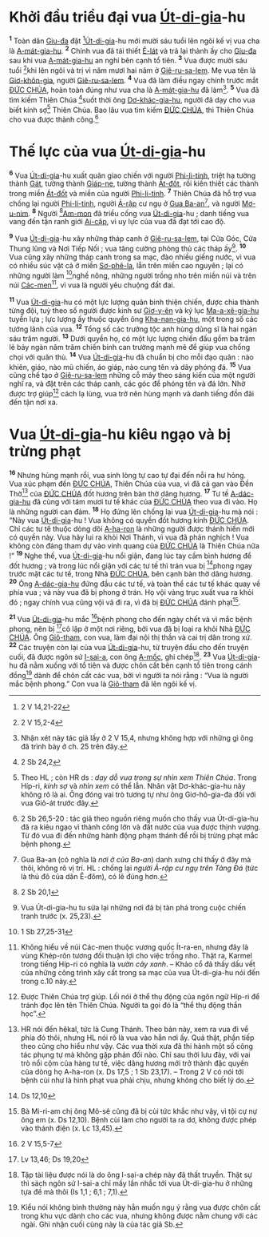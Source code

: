 # Khởi đầu triều đại vua [Út-di-gia]()-hu
<sup><b>1</b></sup> Toàn dân [Giu-đa]() đặt [^1@-1cbb2374-f651-4030-9f53-2d9c181dee1d][Út-di-gia]()-hu mới mười sáu tuổi lên ngôi kế vị vua cha là [A-mát-gia-hu](). <sup><b>2</b></sup> Chính vua đã tái thiết [Ê-lát]() và trả lại thành ấy cho [Giu-đa]() sau khi vua [A-mát-gia-hu]() an nghỉ bên cạnh tổ tiên. <sup><b>3</b></sup> Vua được mười sáu tuổi [^2@-1cbb2374-f651-4030-9f53-2d9c181dee1d]khi lên ngôi và trị vì năm mươi hai năm ở [Giê-ru-sa-lem](). Mẹ vua tên là [Giơ-khôn-gia](), người [Giê-ru-sa-lem](). <sup><b>4</b></sup> Vua đã làm điều ngay chính trước mắt [ĐỨC CHÚA](), hoàn toàn đúng như vua cha là [A-mát-gia-hu]() đã làm[^1-1cbb2374-f651-4030-9f53-2d9c181dee1d]. <sup><b>5</b></sup> Vua đã tìm kiếm Thiên Chúa [^3@-1cbb2374-f651-4030-9f53-2d9c181dee1d]suốt thời ông [Dơ-khác-gia-hu](), người đã dạy cho vua biết kính sợ[^2-1cbb2374-f651-4030-9f53-2d9c181dee1d] Thiên Chúa. Bao lâu vua tìm kiếm [ĐỨC CHÚA](), thì Thiên Chúa cho vua được thành công.[^3-1cbb2374-f651-4030-9f53-2d9c181dee1d]


# Thế lực của vua [Út-di-gia]()-hu
<sup><b>6</b></sup> Vua [Út-di-gia]()-hu xuất quân giao chiến với người [Phi-li-tinh](), triệt hạ tường thành [Gát](), tường thành [Giáp-ne](), tường thành [Át-đốt](), rồi kiến thiết các thành trong miền [Át-đốt]() và miền của người [Phi-li-tinh](). <sup><b>7</b></sup> Thiên Chúa đã hỗ trợ vua chống lại người [Phi-li-tinh](), người [Ả-rập]() cư ngụ ở [Gua Ba-an]()[^4-1cbb2374-f651-4030-9f53-2d9c181dee1d], và người [Mơ-u-nim](). <sup><b>8</b></sup> Người [^4@-1cbb2374-f651-4030-9f53-2d9c181dee1d][Am-mon]() đã triều cống vua [Út-di-gia]()-hu ; danh tiếng vua vang đến tận ranh giới [Ai-cập](), vì uy lực của vua đã đạt tới cao độ.

<sup><b>9</b></sup> Vua [Út-di-gia]()-hu xây những tháp canh ở [Giê-ru-sa-lem](), tại Cửa Góc, Cửa Thung lũng và Nơi Tiếp Nối ; vua tăng cường phòng thủ các tháp ấy[^5-1cbb2374-f651-4030-9f53-2d9c181dee1d]. <sup><b>10</b></sup> Vua cũng xây những tháp canh trong sa mạc, đào nhiều giếng nước, vì vua có nhiều súc vật cả ở miền [Sơ-phê-la](), lẫn trên miền cao nguyên ; lại có những người làm [^5@-1cbb2374-f651-4030-9f53-2d9c181dee1d]nghề nông, những người trồng nho trên miền núi và trên núi [Các-men]()[^6-1cbb2374-f651-4030-9f53-2d9c181dee1d], vì vua là người yêu chuộng đất đai.

<sup><b>11</b></sup> Vua [Út-di-gia]()-hu có một lực lượng quân binh thiện chiến, được chia thành từng đội, tuỳ theo số người được kinh sư [Giơ-y-ên]() và ký lục [Ma-a-xê-gia-hu]() tuyển lựa ; lực lượng ấy thuộc quyền ông [Kha-nan-gia-hu](), một trong số các tướng lãnh của vua. <sup><b>12</b></sup> Tổng số các trưởng tộc anh hùng dũng sĩ là hai ngàn sáu trăm người. <sup><b>13</b></sup> Dưới quyền họ, có một lực lượng chiến đấu gồm ba trăm lẻ bảy ngàn năm trăm chiến binh can trường mạnh mẽ để giúp vua chống chọi với quân thù. <sup><b>14</b></sup> Vua [Út-di-gia]()-hu đã chuẩn bị cho mỗi đạo quân : nào khiên, giáo, nào mũ chiến, áo giáp, nào cung tên và dây phóng đá. <sup><b>15</b></sup> Vua cũng chế tạo ở [Giê-ru-sa-lem]() những cỗ máy theo sáng kiến của một người nghĩ ra, và đặt trên các tháp canh, các góc để phóng tên và đá lớn. Nhờ được trợ giúp[^7-1cbb2374-f651-4030-9f53-2d9c181dee1d] cách lạ lùng, vua trở nên hùng mạnh và danh tiếng đồn đãi đến tận nơi xa.


# Vua [Út-di-gia]()-hu kiêu ngạo và bị trừng phạt
<sup><b>16</b></sup> Nhưng hùng mạnh rồi, vua sinh lòng tự cao tự đại đến nỗi ra hư hỏng. Vua xúc phạm đến [ĐỨC CHÚA](), Thiên Chúa của vua, vì đã cả gan vào Đền Thờ[^8-1cbb2374-f651-4030-9f53-2d9c181dee1d] của [ĐỨC CHÚA]() đốt hương trên bàn thờ dâng hương. <sup><b>17</b></sup> Tư tế [A-dác-gia-hu]() đã cùng với tám mươi tư tế khác của [ĐỨC CHÚA]() theo vua đi vào. Họ là những người can đảm. <sup><b>18</b></sup> Họ đứng lên chống lại vua [Út-di-gia]()-hu mà nói : “Này vua [Út-di-gia]()-hu ! Vua không có quyền đốt hương kính [ĐỨC CHÚA](). Chỉ các tư tế thuộc dòng dõi [A-ha-ron]() là những người được thánh hiến mới có quyền này. Vua hãy lui ra khỏi Nơi Thánh, vì vua đã phản nghịch ! Vua không còn đáng tham dự vào vinh quang của [ĐỨC CHÚA]() là Thiên Chúa nữa !” <sup><b>19</b></sup> Nghe thế, vua [Út-di-gia]()-hu nổi giận, đang lúc tay cầm bình hương để đốt hương ; và trong lúc nổi giận với các tư tế thì trán vua bị [^6@-1cbb2374-f651-4030-9f53-2d9c181dee1d]phong ngay trước mặt các tư tế, trong Nhà [ĐỨC CHÚA](), bên cạnh bàn thờ dâng hương. <sup><b>20</b></sup> Ông [A-dác-gia-hu]() đứng đầu các tư tế, và toàn thể các tư tế khác quay về phía vua ; và này vua đã bị phong ở trán. Họ vội vàng trục xuất vua ra khỏi đó ; ngay chính vua cũng vội vã đi ra, vì đã bị [ĐỨC CHÚA]() đánh phạt[^9-1cbb2374-f651-4030-9f53-2d9c181dee1d].

<sup><b>21</b></sup> Vua [Út-di-gia]()-hu mắc [^7@-1cbb2374-f651-4030-9f53-2d9c181dee1d]bệnh phong cho đến ngày chết và vì mắc bệnh phong, nên bị [^8@-1cbb2374-f651-4030-9f53-2d9c181dee1d]cô lập ở một nơi riêng, bởi vua đã bị loại ra khỏi Nhà [ĐỨC CHÚA](). Ông [Giô-tham](), con vua, làm đại nội thị thần và cai trị dân trong xứ. <sup><b>22</b></sup> Các truyện còn lại của vua [Út-di-gia]()-hu, từ truyện đầu cho đến truyện cuối, đã được ngôn sứ [I-sai-a](), con ông [A-mốc](), ghi chép[^10-1cbb2374-f651-4030-9f53-2d9c181dee1d]. <sup><b>23</b></sup> Vua [Út-di-gia]()-hu đã nằm xuống với tổ tiên và được chôn cất bên cạnh tổ tiên trong cánh đồng[^11-1cbb2374-f651-4030-9f53-2d9c181dee1d] dành để chôn cất các vua, bởi vì người ta nói rằng : “Vua là người mắc bệnh phong.” Con vua là [Giô-tham]() đã lên ngôi kế vị.

[^1-1cbb2374-f651-4030-9f53-2d9c181dee1d]: Nhận xét này tác giả lấy ở 2 V 15,4, nhưng không hợp với những gì ông đã trình bày ở ch. 25 trên đây.
[^2-1cbb2374-f651-4030-9f53-2d9c181dee1d]: Theo HL ; còn HR ds : *dạy dỗ vua trong sự nhìn xem Thiên Chúa*. Trong Híp-ri, *kính sợ* và *nhìn xem* có thể lẫn. Nhân vật Dơ-khác-gia-hu này không rõ là ai. Ông đóng vai trò tương tự như ông Giơ-hô-gia-đa đối với vua Giô-át trước đây.
[^3-1cbb2374-f651-4030-9f53-2d9c181dee1d]: 2 Sb 26,5-20 : tác giả theo nguồn riêng muốn cho thấy vua Út-di-gia-hu đã ra kiêu ngạo vì thành công lớn và đất nước của vua được thịnh vượng. Từ đó vua đi đến những hành động phạm thánh để rồi bị trừng phạt mắc bệnh phong.
[^4-1cbb2374-f651-4030-9f53-2d9c181dee1d]: Gua Ba-an (có nghĩa là *nơi ở của Ba-an*) danh xưng chỉ thấy ở đây mà thôi, không rõ vị trí. HL : chống lại *người Ả-rập cư ngụ trên Tảng Đá* (tức là thủ đô của dân Ê-đôm), có lẽ đúng hơn.
[^5-1cbb2374-f651-4030-9f53-2d9c181dee1d]: Vua Út-di-gia-hu tu sửa lại những nơi đã bị tàn phá trong cuộc chiến tranh trước (x. 25,23).
[^6-1cbb2374-f651-4030-9f53-2d9c181dee1d]: Không hiểu về núi Các-men thuộc vương quốc Ít-ra-en, nhưng đây là vùng Khép-rôn tương đối thuận lợi cho việc trồng nho. Thật ra, Karmel trong tiếng Híp-ri có nghĩa là *vườn cây xanh*. – Khảo cổ đã thấy dấu vết của những công trình xây cất trong sa mạc của vua Út-di-gia-hu nói đến trong c.10 này.
[^7-1cbb2374-f651-4030-9f53-2d9c181dee1d]: Được Thiên Chúa trợ giúp. Lối nói ở thể thụ động của ngôn ngữ Híp-ri để tránh đọc lên tên Thiên Chúa. Người ta gọi đó là “thể thụ động thần học”.
[^8-1cbb2374-f651-4030-9f53-2d9c181dee1d]: HR nói đến hêkal, tức là Cung Thánh. Theo bản này, xem ra vua đi về phía đó thôi, nhưng HL nói rõ là vua vào hẳn nơi ấy. Quả thật, phần tiếp theo cũng cho hiểu như vậy. Các vua thời xưa đã thi hành một số công tác phụng tự mà không gặp phản đối nào. Chỉ sau thời lưu đày, với vai trò nổi cộm của hàng tư tế, việc dâng hương mới trở thành đặc quyền của dòng họ A-ha-ron (x. Ds 17,5 ; 1 Sb 23,17). – Trong 2 V có nói tới bệnh cùi như là hình phạt vua phải chịu, nhưng không cho biết lý do.
[^9-1cbb2374-f651-4030-9f53-2d9c181dee1d]: Bà Mi-ri-am chị ông Mô-sê cũng đã bị cùi tức khắc như vậy, vì tội cự nự ông em (x. Ds 12,10). Bệnh cùi làm cho người ta ra dơ, không được phép vào thánh điện (x. Lc 13,45).
[^10-1cbb2374-f651-4030-9f53-2d9c181dee1d]: Tập tài liệu được nói là do ông I-sai-a chép này đã thất truyền. Thật sự thì sách ngôn sứ I-sai-a chỉ mấy lần nhắc tới vua Út-di-gia-hu ở những tựa đề mà thôi (Is 1,1 ; 6,1 ; 7,1).
[^11-1cbb2374-f651-4030-9f53-2d9c181dee1d]: Kiểu nói không bình thường này hẳn muốn ngụ ý rằng vua được chôn cất trong khu vực dành cho các vua, nhưng không được nằm chung với các ngài. Ghi nhận cuối cùng này là của tác giả Sb.
[^1@-1cbb2374-f651-4030-9f53-2d9c181dee1d]: 2 V 14,21-22
[^2@-1cbb2374-f651-4030-9f53-2d9c181dee1d]: 2 V 15,2-4
[^3@-1cbb2374-f651-4030-9f53-2d9c181dee1d]: 2 Sb 24,2
[^4@-1cbb2374-f651-4030-9f53-2d9c181dee1d]: 2 Sb 20,1
[^5@-1cbb2374-f651-4030-9f53-2d9c181dee1d]: 1 Sb 27,25-31
[^6@-1cbb2374-f651-4030-9f53-2d9c181dee1d]: Ds 12,10
[^7@-1cbb2374-f651-4030-9f53-2d9c181dee1d]: 2 V 15,5-7
[^8@-1cbb2374-f651-4030-9f53-2d9c181dee1d]: Lv 13,46; Ds 19,20